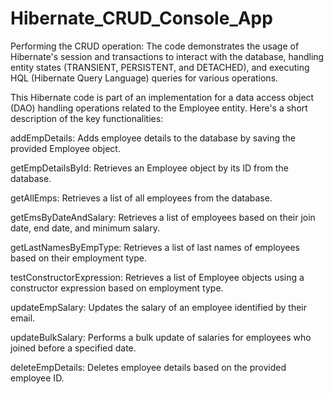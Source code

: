 # Hibernate_CRUD_Console_App
Performing the CRUD operation: The code demonstrates the usage of Hibernate's session and transactions to interact with the database, handling entity states (TRANSIENT, PERSISTENT, and DETACHED), and executing HQL (Hibernate Query Language) queries for various operations.

This Hibernate code is part of an implementation for a data access object (DAO) handling operations related to the Employee entity. Here's a short description of the key functionalities:

addEmpDetails: Adds employee details to the database by saving the provided Employee object.

getEmpDetailsById: Retrieves an Employee object by its ID from the database.

getAllEmps: Retrieves a list of all employees from the database.

getEmsByDateAndSalary: Retrieves a list of employees based on their join date, end date, and minimum salary.

getLastNamesByEmpType: Retrieves a list of last names of employees based on their employment type.

testConstructorExpression: Retrieves a list of Employee objects using a constructor expression based on employment type.

updateEmpSalary: Updates the salary of an employee identified by their email.

updateBulkSalary: Performs a bulk update of salaries for employees who joined before a specified date.

deleteEmpDetails: Deletes employee details based on the provided employee ID.
